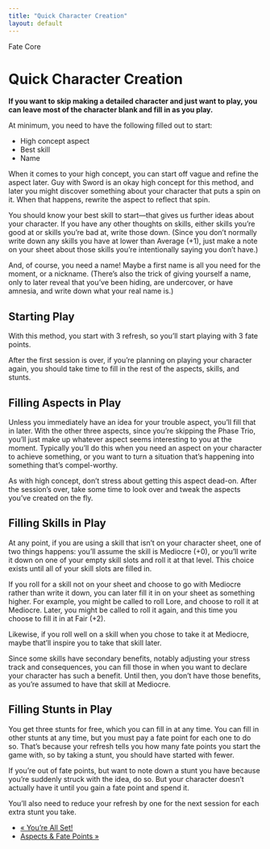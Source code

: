 ```yaml
---
title: "Quick Character Creation"
layout: default
---
```

    
Fate Core

#  Quick Character Creation

**If you want to skip making a detailed character and just want to play, you can leave most of the character blank and fill in as you play.**

At minimum, you need to have the following filled out to start:

  * High concept aspect
  * Best skill
  * Name

When it comes to your high concept, you can start off vague and refine the
aspect later. <span class="aspect">Guy with Sword</span> is an okay high concept for
this method, and later you might discover something about your character that
puts a spin on it. When that happens, rewrite the aspect to reflect that spin.

You should know your best skill to start—that gives us further ideas about
your character. If you have any other thoughts on skills, either skills you’re
good at or skills you’re bad at, write those down. (Since you don’t normally
write down any skills you have at lower than Average (+1), just make a note on
your sheet about those skills you’re intentionally saying you don’t have.)

And, of course, you need a name! Maybe a first name is all you need for the
moment, or a nickname. (There’s also the trick of giving yourself a name, only
to later reveal that you’ve been hiding, are undercover, or have amnesia, and
write down what your real name is.)

## Starting Play

With this method, you start with 3 refresh, so you’ll start playing with 3
fate points.

After the first session is over, if you’re planning on playing your character
again, you should take time to fill in the rest of the aspects, skills, and
stunts.

## Filling Aspects in Play

Unless you immediately have an idea for your trouble aspect, you’ll fill that
in later. With the other three aspects, since you’re skipping the Phase Trio,
you’ll just make up whatever aspect seems interesting to you at the moment.
Typically you’ll do this when you need an aspect on your character to achieve
something, or you want to turn a situation that’s happening into something
that’s compel-worthy.

As with high concept, don’t stress about getting this aspect dead-on. After
the session’s over, take some time to look over and tweak the aspects you’ve
created on the fly.

## Filling Skills in Play

At any point, if you are using a skill that isn’t on your character sheet, one
of two things happens: you’ll assume the skill is Mediocre (+0), or you’ll
write it down on one of your empty skill slots and roll it at that level. This
choice exists until all of your skill slots are filled in.

If you roll for a skill not on your sheet and choose to go with Mediocre
rather than write it down, you can later fill it in on your sheet as something
higher. For example, you might be called to roll Lore, and choose to roll it
at Mediocre. Later, you might be called to roll it again, and this time you
choose to fill it in at Fair (+2).

Likewise, if you roll well on a skill when you chose to take it at Mediocre,
maybe that’ll inspire you to take that skill later.

Since some skills have secondary benefits, notably adjusting your stress track
and consequences, you can fill those in when you want to declare your
character has such a benefit. Until then, you don’t have those benefits, as
you’re assumed to have that skill at Mediocre.

## Filling Stunts in Play

You get three stunts for free, which you can fill in at any time. You can fill
in other stunts at any time, but you must pay a fate point for each one to do
so. That’s because your refresh tells you how many fate points you start the
game with, so by taking a stunt, you should have started with fewer.

If you’re out of fate points, but want to note down a stunt you have because
you’re suddenly struck with the idea, do so. But your character doesn’t
actually have it until you gain a fate point and spend it.

You’ll also need to reduce your refresh by one for the next session for each
extra stunt you take.

  * [« You’re All Set!](/fate-core/you%E2%80%99re-all-set)
  * [Aspects &amp; Fate Points »](/fate-core/aspects-fate-points)

